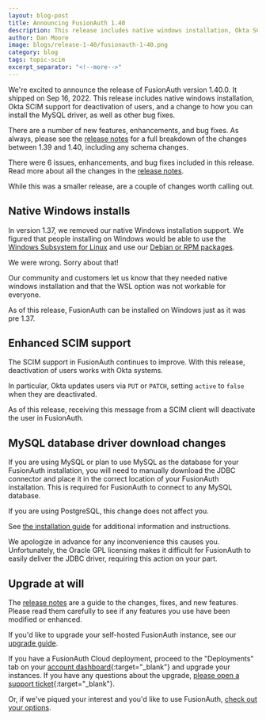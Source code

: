 ```yaml
---
layout: blog-post
title: Announcing FusionAuth 1.40
description: This release includes native windows installation, Okta SCIM support for deactivation of users, and a change to how you can install the MySQL driver.
author: Dan Moore
image: blogs/release-1-40/fusionauth-1-40.png
category: blog
tags: topic-scim
excerpt_separator: "<!--more-->"
---
```


We're excited to announce the release of FusionAuth version 1.40.0. It shipped on Sep 16, 2022. This release includes native windows installation, Okta SCIM support for deactivation of users, and a change to how you can install the MySQL driver, as well as other bug fixes.

<!--more-->

There are a number of new features, enhancements, and bug fixes. As always, please see the [release notes](/docs/v1/tech/release-notes#version-1-40-0) for a full breakdown of the changes between 1.39 and 1.40, including any schema changes.

There were 6 issues, enhancements, and bug fixes included in this release. Read more about all the changes in the [release notes](/docs/v1/tech/release-notes#version-1-40-0).

While this was a smaller release, are a couple of changes worth calling out.

## Native Windows installs

In version 1.37, we removed our native Windows installation support. We figured that people installing on Windows would be able to use the [Windows Subsystem for Linux](https://learn.microsoft.com/en-us/windows/wsl/install) and use our [Debian or RPM packages](/direct-download).

We were wrong. Sorry about that!

Our community and customers let us know that they needed native windows installation and that the WSL option was not workable for everyone.

As of this release, FusionAuth can be installed on Windows just as it was pre 1.37.

## Enhanced SCIM support

The SCIM support in FusionAuth continues to improve. With this release, deactivation of users works with Okta systems.

In particular, Okta updates users via `PUT` or `PATCH`, setting `active` to `false` when they are deactivated.

As of this release, receiving this message from a SCIM client will deactivate the user in FusionAuth.

## MySQL database driver download changes

If you are using MySQL or plan to use MySQL as the database for your FusionAuth installation, you will need to manually download the JDBC connector and place it in the correct location of your FusionAuth installation. This is required for FusionAuth to connect to any MySQL database.

If you are using PostgreSQL, this change does not affect you.

See [the installation guide](/docs/v1/tech/installation-guide/database#install-mysql-connector) for additional information and instructions.

We apologize in advance for any inconvenience this causes you. Unfortunately, the Oracle GPL licensing makes it difficult for FusionAuth to easily deliver the JDBC driver, requiring this action on your part.

## Upgrade at will

The [release notes](/docs/v1/tech/release-notes#version-1-40-0) are a guide to the changes, fixes, and new features. Please read them carefully to see if any features you use have been modified or enhanced.

If you'd like to upgrade your self-hosted FusionAuth instance, see our [upgrade guide](/docs/v1/tech/admin-guide/upgrade). 

If you have a FusionAuth Cloud deployment, proceed to the "Deployments" tab on your [account dashboard](https://account.fusionauth.io/account/deployment/){:target="_blank"} and upgrade your instances. If you have any questions about the upgrade, [please open a support ticket](https://account.fusionauth.io/account/support/){:target="_blank"}.

Or, if we've piqued your interest and you'd like to use FusionAuth, [check out your options](/pricing).
